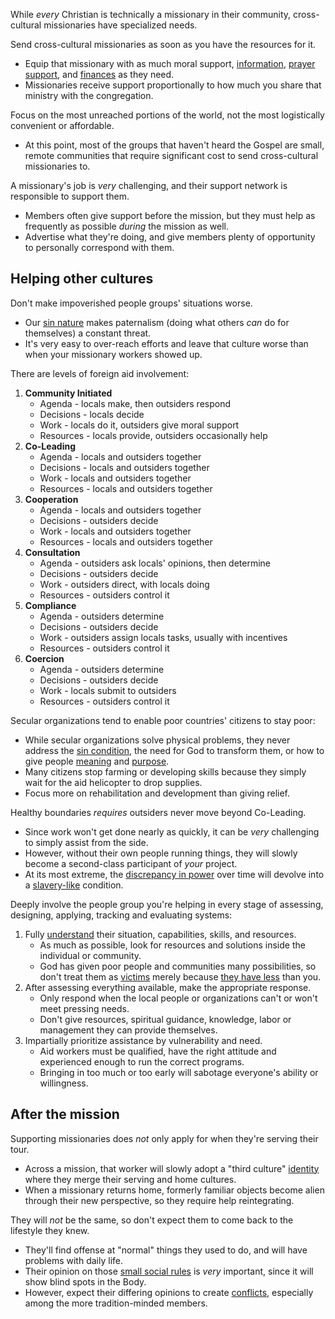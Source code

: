 
While *every* Christian is technically a missionary in their community, cross-cultural missionaries have specialized needs.

Send cross-cultural missionaries as soon as you have the resources for it.

- Equip that missionary with as much moral support, [information](understanding.md), [prayer support](/prayer/), and [finances](https://adequate.life/money-1/) as they need.
- Missionaries receive support proportionally to how much you share that ministry with the congregation.

Focus on the most unreached portions of the world, not the most logistically convenient or affordable.

- At this point, most of the groups that haven't heard the Gospel are small, remote communities that require significant cost to send cross-cultural missionaries to.

A missionary's job is *very* challenging, and their support network is responsible to support them.

- Members often give support before the mission, but they must help as frequently as possible *during* the mission as well.
- Advertise what they're doing, and give members plenty of opportunity to personally correspond with them.

## Helping other cultures

Don't make impoverished people groups' situations worse.

- Our [sin nature](/sins/) makes paternalism (doing what others *can* do for themselves) a constant threat.
- It's very easy to over-reach efforts and leave that culture worse than when your missionary workers showed up.

There are levels of foreign aid involvement:

1. **Community Initiated**
   - Agenda - locals make, then outsiders respond
   - Decisions - locals decide
   - Work - locals do it, outsiders give moral support
   - Resources - locals provide, outsiders occasionally help
2. **Co-Leading**
   - Agenda - locals and outsiders together
   - Decisions - locals and outsiders together
   - Work - locals and outsiders together
   - Resources - locals and outsiders together
3. **Cooperation**
   - Agenda - locals and outsiders together
   - Decisions - outsiders decide
   - Work - locals and outsiders together
   - Resources - locals and outsiders together
4. **Consultation**
   - Agenda - outsiders ask locals' opinions, then determine
   - Decisions - outsiders decide
   - Work - outsiders direct, with locals doing
   - Resources - outsiders control it
5. **Compliance**
   - Agenda - outsiders determine
   - Decisions - outsiders decide
   - Work - outsiders assign locals tasks, usually with incentives
   - Resources - outsiders control it
6. **Coercion**
   - Agenda - outsiders determine
   - Decisions - outsiders decide
   - Work - locals submit to outsiders
   - Resources - outsiders control it

Secular organizations tend to enable poor countries' citizens to stay poor:

- While secular organizations solve physical problems, they never address the [sin condition](/sins/), the need for God to transform them, or how to give people [meaning](https://gainedin.site/meaning/) and [purpose](https://gainedin.site/purpose/).
- Many citizens stop farming or developing skills because they simply wait for the aid helicopter to drop supplies.
- Focus more on rehabilitation and development than giving relief.

Healthy boundaries *requires* outsiders never move beyond Co-Leading.

- Since work won't get done nearly as quickly, it can be *very* challenging to simply assist from the side.
- However, without their own people running things, they will slowly become a second-class participant of *your* project.
- At its most extreme, the [discrepancy in power](https://gainedin.site/power-types/) over time will devolve into a [slavery-like](https://gainedin.site/slavery/) condition.

Deeply involve the people group you're helping in every stage of assessing, designing, applying, tracking and evaluating systems:

1. Fully [understand](understanding.md) their situation, capabilities, skills, and resources.
   - As much as possible, look for resources and solutions inside the individual or community.
   - God has given poor people and communities many possibilities, so don't treat them as [victims](https://gainedin.site/ptsd/) merely because [they have less](https://gainedin.site/power/) than you.
2. After assessing everything available, make the appropriate response.
   - Only respond when the local people or organizations can't or won't meet pressing needs.
   - Don't give resources, spiritual guidance, knowledge, labor or management they can provide themselves.
3. Impartially prioritize assistance by vulnerability and need.
   - Aid workers must be qualified, have the right attitude and experienced enough to run the correct programs.
   - Bringing in too much or too early will sabotage everyone's ability or willingness.

## After the mission

Supporting missionaries does *not* only apply for when they're serving their tour.

- Across a mission, that worker will slowly adopt a "third culture" [identity](https://gainedin.site/identity/) where they merge their serving and home cultures.
- When a missionary returns home, formerly familiar objects become alien through their new perspective, so they require help reintegrating.

They will *not* be the same, so don't expect them to come back to the lifestyle they knew.

- They'll find offense at "normal" things they used to do, and will have problems with daily life.
- Their opinion on those [small social rules](https://adequate.life/social-rules/) is *very* important, since it will show blind spots in the Body.
- However, expect their differing opinions to create [conflicts](/conflicts/), especially among the more tradition-minded members.
